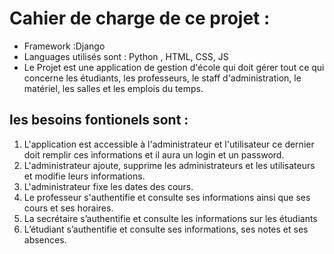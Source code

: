 # Cahier de charge de ce projet :
- Framework :Django
- Languages utilisés sont : Python , HTML, CSS, JS
- Le Projet est une application de gestion d'école qui doit gérer tout ce qui concerne les étudiants, les professeurs, le staff d'administration, le matériel, les salles et les emplois du temps.
## les besoins fontionels sont :
1.	L'application est accessible à l'administrateur et l'utilisateur ce dernier doit remplir ces informations et il aura un login et un password. 
2.	L'administrateur ajoute, supprime les administrateurs et les utilisateurs et modifie leurs informations.
3.	L'administrateur fixe les dates des cours.
4.	Le professeur s'authentifie et consulte ses informations ainsi que ses cours et ses horaires. 
5.	La secrétaire s’authentifie et consulte les informations sur les étudiants
6.	L’étudiant s’authentifie et consulte ses informations, ses notes et ses absences.


